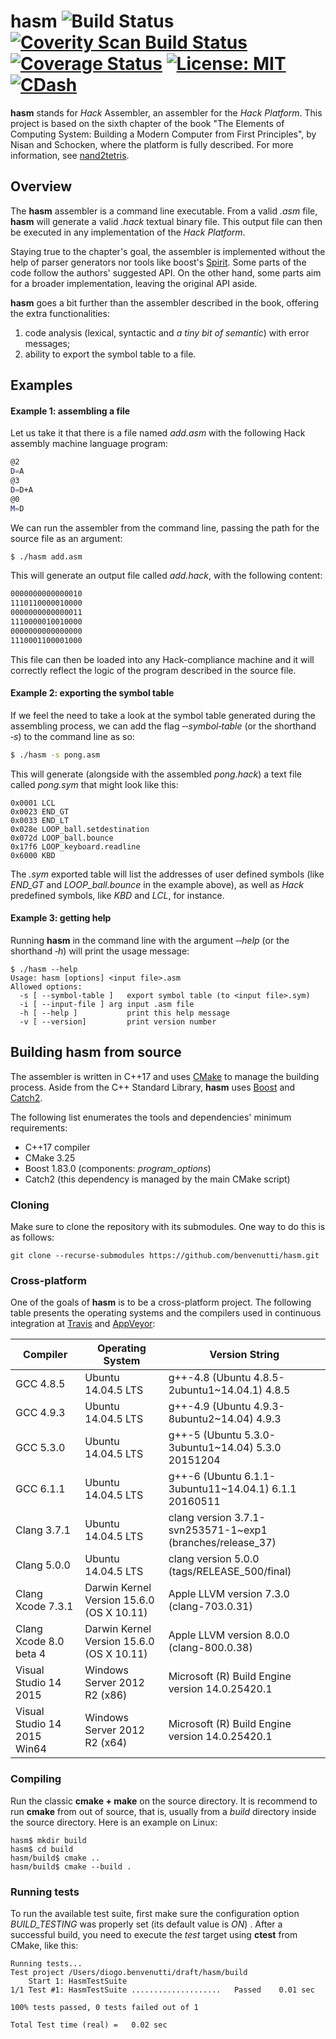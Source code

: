 # hasm ![Build Status](https://github.com/benvenutti/hasm/actions/workflows/build.yaml/badge.svg) <a href="https://scan.coverity.com/projects/benvenutti-hasm"><img alt="Coverity Scan Build Status" src="https://scan.coverity.com/projects/9220/badge.svg"/></a> [![Coverage Status](https://coveralls.io/repos/github/benvenutti/hasm/badge.svg?branch=master)](https://coveralls.io/github/benvenutti/hasm?branch=master) [![License: MIT](https://img.shields.io/badge/License-MIT-yellow.svg)](https://opensource.org/licenses/MIT) [![CDash](https://img.shields.io/badge/dashboard-cdash-blue.svg)](https://my.cdash.org/index.php?project=hasm)

**hasm** stands for *Hack* Assembler, an assembler for the *Hack Platform*. This project is based on the sixth chapter of the book "The Elements of Computing System: Building a Modern Computer from First Principles", by Nisan and Schocken, where the platform is fully described. For more information, see [nand2tetris](http://www.nand2tetris.org/).

## Overview

The **hasm** assembler is a command line executable. From a valid *.asm* file, **hasm** will generate a valid *.hack* textual binary file. This output file can then be executed in any implementation of the *Hack Platform*.

Staying true to the chapter's goal, the assembler is implemented without the help of parser generators nor tools like boost's [Spirit](http://www.boost.org/doc/libs/1_62_0/libs/spirit/doc/html/index.html). Some parts of the code follow the authors' suggested API. On the other hand, some parts aim for a broader implementation, leaving the original API aside.

**hasm** goes a bit further than the assembler described in the book, offering the extra functionalities:

1. code analysis (lexical, syntactic and *a tiny bit of semantic*) with error messages;
2. ability to export the symbol table to a file.

## Examples

#### Example 1: assembling a file

Let us take it that there is a file named *add.asm* with the following Hack assembly machine language program:

```sh
@2
D=A
@3
D=D+A
@0
M=D
```

We can run the assembler from the command line, passing the path for the source file as an argument:

```sh
$ ./hasm add.asm
```

This will generate an output file called *add.hack*, with the following content:

```sh
0000000000000010
1110110000010000
0000000000000011
1110000010010000
0000000000000000
1110001100001000
```

This file can then be loaded into any Hack-compliance machine and it will correctly reflect the logic of the program described in the source file.

#### Example 2: exporting the symbol table

If we feel the need to take a look at the symbol table generated during the assembling process, we can add the flag *&#8209;&#8209;symbol&#8209;table* (or the shorthand *&#8209;s*) to the command line as so:

```sh
$ ./hasm -s pong.asm
```

This will generate (alongside with the assembled *pong.hack*) a text file called *pong.sym* that might look like this:

```
0x0001 LCL
0x0023 END_GT
0x0033 END_LT
0x028e LOOP_ball.setdestination
0x072d LOOP_ball.bounce
0x17f6 LOOP_keyboard.readline
0x6000 KBD
```

The *.sym* exported table will list the addresses of user defined symbols (like *END_GT* and *LOOP_ball.bounce* in the  example above), as well as *Hack* predefined symbols, like *KBD* and *LCL*, for instance.

#### Example 3: getting help

Running **hasm** in the command line with the argument *&#8209;&#8209;help* (or the shorthand *&#8209;h*) will print the usage message:

```
$ ./hasm --help
Usage: hasm [options] <input file>.asm
Allowed options:
  -s [ --symbol-table ]   export symbol table (to <input file>.sym)
  -i [ --input-file ] arg input .asm file
  -h [ --help ]           print this help message
  -v [ --version]         print version number
```

## Building **hasm** from source

The assembler is written in C++17 and uses [CMake](https://cmake.org/) to manage the building process. Aside from the C++ Standard Library, **hasm** uses [Boost](http://www.boost.org/) and [Catch2](https://github.com/catchorg/Catch2).

The following list enumerates the tools and dependencies' minimum requirements:

* C++17 compiler
* CMake 3.25
* Boost 1.83.0 (components: *program_options*)
* Catch2 (this dependency is managed by the main CMake script)

### Cloning

Make sure to clone the repository with its submodules. One way to do this is as follows:

```shh
git clone --recurse-submodules https://github.com/benvenutti/hasm.git
```

### Cross-platform

One of the goals of **hasm** is to be a cross-platform project. The following table presents the operating systems and the compilers used in continuous integration at [Travis](https://travis-ci.org/benvenutti/hasm/) and [AppVeyor](https://ci.appveyor.com/project/benvenutti/hasmtest):

| Compiler        | Operating System             | Version String |
|-----------------|------------------------------|----------------|
| GCC 4.8.5       | Ubuntu 14.04.5 LTS           | g++-4.8 (Ubuntu 4.8.5-2ubuntu1~14.04.1) 4.8.5 |
| GCC 4.9.3       | Ubuntu 14.04.5 LTS           | g++-4.9 (Ubuntu 4.9.3-8ubuntu2~14.04) 4.9.3 |
| GCC 5.3.0       | Ubuntu 14.04.5 LTS           | g++-5 (Ubuntu 5.3.0-3ubuntu1~14.04) 5.3.0 20151204 |
| GCC 6.1.1       | Ubuntu 14.04.5 LTS           | g++-6 (Ubuntu 6.1.1-3ubuntu11~14.04.1) 6.1.1 20160511 |
| Clang 3.7.1     | Ubuntu 14.04.5 LTS           | clang version 3.7.1-svn253571-1~exp1 (branches/release_37) |
| Clang 5.0.0     | Ubuntu 14.04.5 LTS           | clang version 5.0.0 (tags/RELEASE_500/final) |
| Clang Xcode 7.3.1 | Darwin Kernel Version 15.6.0 (OS X 10.11)           | Apple LLVM version 7.3.0 (clang-703.0.31) |
| Clang Xcode 8.0 beta 4 | Darwin Kernel Version 15.6.0 (OS X 10.11)           | Apple LLVM version 8.0.0 (clang-800.0.38) |
| Visual Studio 14 2015 | Windows Server 2012 R2 (x86)          | Microsoft (R) Build Engine version 14.0.25420.1 |
| Visual Studio 14 2015 Win64 | Windows Server 2012 R2 (x64)          | Microsoft (R) Build Engine version 14.0.25420.1 |

### Compiling

Run the classic **cmake + make** on the source directory. It is recommend to run **cmake** from out of source, that is, usually from a *build* directory inside the source directory. Here is an example on Linux:

```shh
hasm$ mkdir build
hasm$ cd build
hasm/build$ cmake ..
hasm/build$ cmake --build .
```

### Running tests

To run the available test suite, first make sure the configuration option *BUILD_TESTING* was properly set (its default value is *ON*) . After a successful build, you need to execute the *test* target using **ctest** from CMake, like this:

```shh
Running tests...
Test project /Users/diogo.benvenutti/draft/hasm/build
    Start 1: HasmTestSuite
1/1 Test #1: HasmTestSuite ....................   Passed    0.01 sec

100% tests passed, 0 tests failed out of 1

Total Test time (real) =   0.02 sec
```
